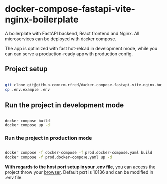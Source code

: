 # docker-compose-fastapi-vite-nginx-boilerplate

A boilerplate with FastAPI backend, React frontend and Nginx.
All microservices can be deployed with docker compose.

The app is optimized with fast hot-reload in development mode, while you can can serve a production-ready app with production config.

## Project setup

```bash

git clone git@github.com:rm-rfred/docker-compose-fastapi-vite-nginx-boilerplate.git
cp .env.example .env
```

## Run the project in development mode

```bash

docker compose build
docker compose up -d
```

### Run the project in production mode

```bash

docker compose -f docker-compose -f prod.docker-compose.yaml build
docker compose -f prod.docker-compose.yaml up -d
```

**With regards to the host port setup in your .env file**, you can access the project throw your [browser](http://172.17.0.1:10136).
Default port is 10136 and can be modified in .env file.
